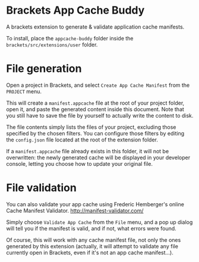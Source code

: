 Brackets App Cache Buddy
=================

A brackets extension to generate & validate application cache manifests.

To install, place the ```appcache-buddy``` folder inside the ```brackets/src/extensions/user``` folder.

File generation
=====
Open a project in Brackets, and select ```Create App Cache Manifest``` from the ```PROJECT``` menu.

This will create a ```manifest.appcache``` file at the root of your project folder, open it, and paste the generated content inside this document.
Note that you still have to save the file by yourself to actually write the content to disk.

The file contents simply lists the files of your project, excluding those specified by the chosen filters. You can configure those filters by editing the ```config.json``` file located at the root of the extension folder.

If a ```manifest.appcache``` file already exists in this folder, it will not be overwritten: the newly generated cache will be displayed in your developer console, letting you choose how to update your original file.




File validation
=====

You can also validate your app cache using Frederic Hemberger's online Cache Manifest Validator.
http://manifest-validator.com/

Simply choose ```Validate App Cache``` from the ```File``` menu, and a pop up dialog will tell you if the manifest is valid, and if not, what errors were found.

Of course, this will work with any cache manifest file, not only the ones generated by this extension (actually, it will attempt to validate any file currently open in Brackets, even if it's not an app cache manifest…).
